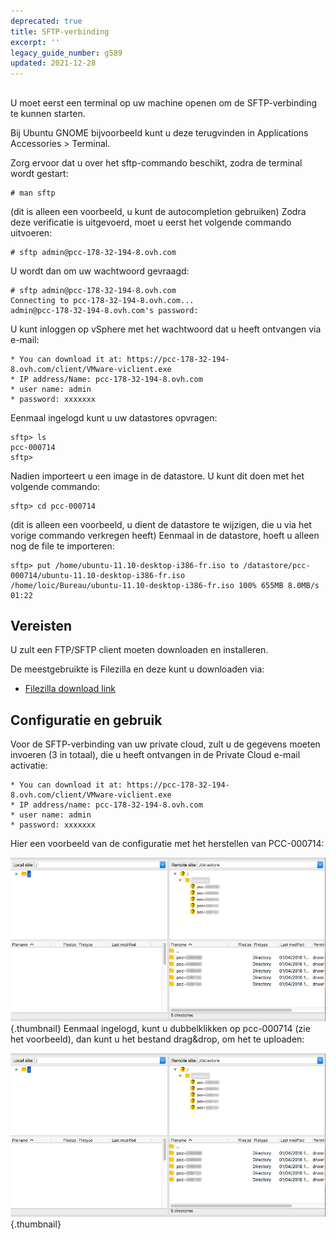 ```yaml
---
deprecated: true
title: SFTP-verbinding
excerpt: ''
legacy_guide_number: g589
updated: 2021-12-28
---
```



## 
U moet eerst een terminal op uw machine openen om de SFTP-verbinding te kunnen starten.

Bij Ubuntu GNOME bijvoorbeeld kunt u deze terugvinden in Applications Accessories > Terminal.

Zorg ervoor dat u over het sftp-commando beschikt, zodra de terminal wordt gestart:


```
# man sftp
```

(dit is alleen een voorbeeld, u kunt de autocompletion gebruiken)
Zodra deze verificatie is uitgevoerd, moet u eerst het volgende commando uitvoeren:


```
# sftp admin@pcc-178-32-194-8.ovh.com
```


U wordt dan om uw wachtwoord gevraagd:


```
# sftp admin@pcc-178-32-194-8.ovh.com
Connecting to pcc-178-32-194-8.ovh.com...
admin@pcc-178-32-194-8.ovh.com's password:
```


U kunt inloggen op vSphere met het wachtwoord dat u heeft ontvangen via e-mail:


```
* You can download it at: https://pcc-178-32-194-8.ovh.com/client/VMware-viclient.exe
* IP address/Name: pcc-178-32-194-8.ovh.com
* user name: admin
* password: xxxxxxx
```


Eenmaal ingelogd kunt u uw datastores opvragen:


```
sftp> ls
pcc-000714
sftp>
```


Nadien importeert u een image in de datastore.
U kunt dit doen met het volgende commando:


```
sftp> cd pcc-000714
```

 (dit is alleen een voorbeeld, u dient de datastore te wijzigen, die u via het vorige commando verkregen heeft)
Eenmaal in de datastore, hoeft u alleen nog de file te importeren:


```
sftp> put /home/ubuntu-11.10-desktop-i386-fr.iso to /datastore/pcc-000714/ubuntu-11.10-desktop-i386-fr.iso
/home/loic/Bureau/ubuntu-11.10-desktop-i386-fr.iso 100% 655MB 8.0MB/s 01:22
```




## Vereisten
U zult een FTP/SFTP client moeten downloaden en installeren.

De meestgebruikte is Filezilla en deze kunt u downloaden via:


- [Filezilla download link](http://downloads.sourceforge.net/filezilla/FileZilla_3.5.2_win32-setup.exe)




## Configuratie en gebruik
Voor de SFTP-verbinding van uw private cloud, zult u de gegevens moeten invoeren (3 in totaal), die u heeft ontvangen in de Private Cloud e-mail activatie:


```
* You can download it at: https://pcc-178-32-194-8.ovh.com/client/VMware-viclient.exe
* IP address/name: pcc-178-32-194-8.ovh.com
* user name: admin
* password: xxxxxxx
```


Hier een voorbeeld van de configuratie met het herstellen van PCC-000714:

![](images/connection_sftp_filezilla.png){.thumbnail}
Eenmaal ingelogd, kunt u dubbelklikken op pcc-000714 (zie het voorbeeld), dan kunt u het bestand drag&drop, om het te uploaden:

![](images/connection_sftp_filezilla.png){.thumbnail}


